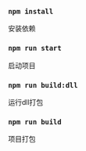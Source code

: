 

### `npm install`
安装依赖

### `npm run start`
启动项目

### `npm run build:dll`
运行dll打包

### `npm run build`
项目打包


